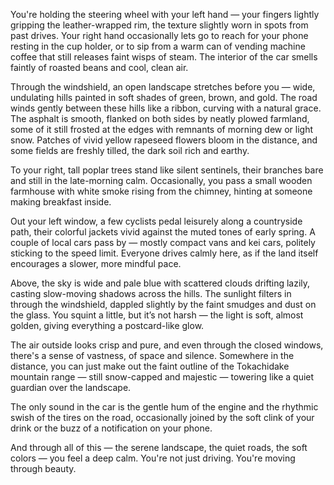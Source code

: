You're holding the steering wheel with your left hand — your fingers lightly gripping the leather-wrapped rim, the texture slightly worn in spots from past drives. Your right hand occasionally lets go to reach for your phone resting in the cup holder, or to sip from a warm can of vending machine coffee that still releases faint wisps of steam. The interior of the car smells faintly of roasted beans and cool, clean air.

Through the windshield, an open landscape stretches before you — wide, undulating hills painted in soft shades of green, brown, and gold. The road winds gently between these hills like a ribbon, curving with a natural grace. The asphalt is smooth, flanked on both sides by neatly plowed farmland, some of it still frosted at the edges with remnants of morning dew or light snow. Patches of vivid yellow rapeseed flowers bloom in the distance, and some fields are freshly tilled, the dark soil rich and earthy.

To your right, tall poplar trees stand like silent sentinels, their branches bare and still in the late-morning calm. Occasionally, you pass a small wooden farmhouse with white smoke rising from the chimney, hinting at someone making breakfast inside.

Out your left window, a few cyclists pedal leisurely along a countryside path, their colorful jackets vivid against the muted tones of early spring. A couple of local cars pass by — mostly compact vans and kei cars, politely sticking to the speed limit. Everyone drives calmly here, as if the land itself encourages a slower, more mindful pace.

Above, the sky is wide and pale blue with scattered clouds drifting lazily, casting slow-moving shadows across the hills. The sunlight filters in through the windshield, dappled slightly by the faint smudges and dust on the glass. You squint a little, but it’s not harsh — the light is soft, almost golden, giving everything a postcard-like glow.

The air outside looks crisp and pure, and even through the closed windows, there's a sense of vastness, of space and silence. Somewhere in the distance, you can just make out the faint outline of the Tokachidake mountain range — still snow-capped and majestic — towering like a quiet guardian over the landscape.

The only sound in the car is the gentle hum of the engine and the rhythmic swish of the tires on the road, occasionally joined by the soft clink of your drink or the buzz of a notification on your phone.

And through all of this — the serene landscape, the quiet roads, the soft colors — you feel a deep calm. You're not just driving. You're moving through beauty.